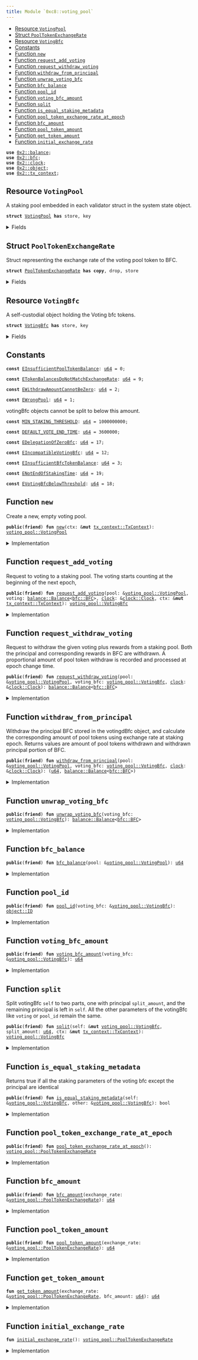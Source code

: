 ```yaml
---
title: Module `0xc8::voting_pool`
---
```




-  [Resource `VotingPool`](#0xc8_voting_pool_VotingPool)
-  [Struct `PoolTokenExchangeRate`](#0xc8_voting_pool_PoolTokenExchangeRate)
-  [Resource `VotingBfc`](#0xc8_voting_pool_VotingBfc)
-  [Constants](#@Constants_0)
-  [Function `new`](#0xc8_voting_pool_new)
-  [Function `request_add_voting`](#0xc8_voting_pool_request_add_voting)
-  [Function `request_withdraw_voting`](#0xc8_voting_pool_request_withdraw_voting)
-  [Function `withdraw_from_principal`](#0xc8_voting_pool_withdraw_from_principal)
-  [Function `unwrap_voting_bfc`](#0xc8_voting_pool_unwrap_voting_bfc)
-  [Function `bfc_balance`](#0xc8_voting_pool_bfc_balance)
-  [Function `pool_id`](#0xc8_voting_pool_pool_id)
-  [Function `voting_bfc_amount`](#0xc8_voting_pool_voting_bfc_amount)
-  [Function `split`](#0xc8_voting_pool_split)
-  [Function `is_equal_staking_metadata`](#0xc8_voting_pool_is_equal_staking_metadata)
-  [Function `pool_token_exchange_rate_at_epoch`](#0xc8_voting_pool_pool_token_exchange_rate_at_epoch)
-  [Function `bfc_amount`](#0xc8_voting_pool_bfc_amount)
-  [Function `pool_token_amount`](#0xc8_voting_pool_pool_token_amount)
-  [Function `get_token_amount`](#0xc8_voting_pool_get_token_amount)
-  [Function `initial_exchange_rate`](#0xc8_voting_pool_initial_exchange_rate)


<pre><code><b>use</b> <a href="../sui-framework/balance.md#0x2_balance">0x2::balance</a>;
<b>use</b> <a href="../sui-framework/bfc.md#0x2_bfc">0x2::bfc</a>;
<b>use</b> <a href="../sui-framework/clock.md#0x2_clock">0x2::clock</a>;
<b>use</b> <a href="../sui-framework/object.md#0x2_object">0x2::object</a>;
<b>use</b> <a href="../sui-framework/tx_context.md#0x2_tx_context">0x2::tx_context</a>;
</code></pre>



<a name="0xc8_voting_pool_VotingPool"></a>

## Resource `VotingPool`

A staking pool embedded in each validator struct in the system state object.


<pre><code><b>struct</b> <a href="../bfc-system/bfc_dao_voting_pool.md#0xc8_voting_pool_VotingPool">VotingPool</a> <b>has</b> store, key
</code></pre>



<details>
<summary>Fields</summary>


<dl>
<dt>
<code>id: <a href="../sui-framework/object.md#0x2_object_UID">object::UID</a></code>
</dt>
<dd>

</dd>
<dt>
<code>bfc_balance: <a href="../move-stdlib/u64.md#0x1_u64">u64</a></code>
</dt>
<dd>
 The total number of Bfc tokens in this pool,
</dd>
<dt>
<code>pool_token_balance: <a href="../move-stdlib/u64.md#0x1_u64">u64</a></code>
</dt>
<dd>
 Total number of pool tokens issued by the pool.
</dd>
</dl>


</details>

<a name="0xc8_voting_pool_PoolTokenExchangeRate"></a>

## Struct `PoolTokenExchangeRate`

Struct representing the exchange rate of the voting pool token to BFC.


<pre><code><b>struct</b> <a href="../bfc-system/bfc_dao_voting_pool.md#0xc8_voting_pool_PoolTokenExchangeRate">PoolTokenExchangeRate</a> <b>has</b> <b>copy</b>, drop, store
</code></pre>



<details>
<summary>Fields</summary>


<dl>
<dt>
<code>bfc_amount: <a href="../move-stdlib/u64.md#0x1_u64">u64</a></code>
</dt>
<dd>

</dd>
<dt>
<code>pool_token_amount: <a href="../move-stdlib/u64.md#0x1_u64">u64</a></code>
</dt>
<dd>

</dd>
</dl>


</details>

<a name="0xc8_voting_pool_VotingBfc"></a>

## Resource `VotingBfc`

A self-custodial object holding the Voting bfc tokens.


<pre><code><b>struct</b> <a href="../bfc-system/bfc_dao_voting_pool.md#0xc8_voting_pool_VotingBfc">VotingBfc</a> <b>has</b> store, key
</code></pre>



<details>
<summary>Fields</summary>


<dl>
<dt>
<code>id: <a href="../sui-framework/object.md#0x2_object_UID">object::UID</a></code>
</dt>
<dd>

</dd>
<dt>
<code>pool_id: <a href="../sui-framework/object.md#0x2_object_ID">object::ID</a></code>
</dt>
<dd>
 ID of the staking pool we are staking with.
</dd>
<dt>
<code>principal: <a href="../sui-framework/balance.md#0x2_balance_Balance">balance::Balance</a>&lt;<a href="../sui-framework/bfc.md#0x2_bfc_BFC">bfc::BFC</a>&gt;</code>
</dt>
<dd>
 The voting BFC tokens.
</dd>
<dt>
<code>stake_end_time: <a href="../move-stdlib/u64.md#0x1_u64">u64</a></code>
</dt>
<dd>
 when voting stake ends.
</dd>
</dl>


</details>

<a name="@Constants_0"></a>

## Constants


<a name="0xc8_voting_pool_EInsufficientPoolTokenBalance"></a>



<pre><code><b>const</b> <a href="../bfc-system/bfc_dao_voting_pool.md#0xc8_voting_pool_EInsufficientPoolTokenBalance">EInsufficientPoolTokenBalance</a>: <a href="../move-stdlib/u64.md#0x1_u64">u64</a> = 0;
</code></pre>



<a name="0xc8_voting_pool_ETokenBalancesDoNotMatchExchangeRate"></a>



<pre><code><b>const</b> <a href="../bfc-system/bfc_dao_voting_pool.md#0xc8_voting_pool_ETokenBalancesDoNotMatchExchangeRate">ETokenBalancesDoNotMatchExchangeRate</a>: <a href="../move-stdlib/u64.md#0x1_u64">u64</a> = 9;
</code></pre>



<a name="0xc8_voting_pool_EWithdrawAmountCannotBeZero"></a>



<pre><code><b>const</b> <a href="../bfc-system/bfc_dao_voting_pool.md#0xc8_voting_pool_EWithdrawAmountCannotBeZero">EWithdrawAmountCannotBeZero</a>: <a href="../move-stdlib/u64.md#0x1_u64">u64</a> = 2;
</code></pre>



<a name="0xc8_voting_pool_EWrongPool"></a>



<pre><code><b>const</b> <a href="../bfc-system/bfc_dao_voting_pool.md#0xc8_voting_pool_EWrongPool">EWrongPool</a>: <a href="../move-stdlib/u64.md#0x1_u64">u64</a> = 1;
</code></pre>



<a name="0xc8_voting_pool_MIN_STAKING_THRESHOLD"></a>

votingBfc objects cannot be split to below this amount.


<pre><code><b>const</b> <a href="../bfc-system/bfc_dao_voting_pool.md#0xc8_voting_pool_MIN_STAKING_THRESHOLD">MIN_STAKING_THRESHOLD</a>: <a href="../move-stdlib/u64.md#0x1_u64">u64</a> = 1000000000;
</code></pre>



<a name="0xc8_voting_pool_DEFAULT_VOTE_END_TIME"></a>



<pre><code><b>const</b> <a href="../bfc-system/bfc_dao_voting_pool.md#0xc8_voting_pool_DEFAULT_VOTE_END_TIME">DEFAULT_VOTE_END_TIME</a>: <a href="../move-stdlib/u64.md#0x1_u64">u64</a> = 3600000;
</code></pre>



<a name="0xc8_voting_pool_EDelegationOfZeroBfc"></a>



<pre><code><b>const</b> <a href="../bfc-system/bfc_dao_voting_pool.md#0xc8_voting_pool_EDelegationOfZeroBfc">EDelegationOfZeroBfc</a>: <a href="../move-stdlib/u64.md#0x1_u64">u64</a> = 17;
</code></pre>



<a name="0xc8_voting_pool_EIncompatibleVotingBfc"></a>



<pre><code><b>const</b> <a href="../bfc-system/bfc_dao_voting_pool.md#0xc8_voting_pool_EIncompatibleVotingBfc">EIncompatibleVotingBfc</a>: <a href="../move-stdlib/u64.md#0x1_u64">u64</a> = 12;
</code></pre>



<a name="0xc8_voting_pool_EInsufficientBfcTokenBalance"></a>



<pre><code><b>const</b> <a href="../bfc-system/bfc_dao_voting_pool.md#0xc8_voting_pool_EInsufficientBfcTokenBalance">EInsufficientBfcTokenBalance</a>: <a href="../move-stdlib/u64.md#0x1_u64">u64</a> = 3;
</code></pre>



<a name="0xc8_voting_pool_ENotEndOfStakingTime"></a>



<pre><code><b>const</b> <a href="../bfc-system/bfc_dao_voting_pool.md#0xc8_voting_pool_ENotEndOfStakingTime">ENotEndOfStakingTime</a>: <a href="../move-stdlib/u64.md#0x1_u64">u64</a> = 19;
</code></pre>



<a name="0xc8_voting_pool_EVotingBfcBelowThreshold"></a>



<pre><code><b>const</b> <a href="../bfc-system/bfc_dao_voting_pool.md#0xc8_voting_pool_EVotingBfcBelowThreshold">EVotingBfcBelowThreshold</a>: <a href="../move-stdlib/u64.md#0x1_u64">u64</a> = 18;
</code></pre>



<a name="0xc8_voting_pool_new"></a>

## Function `new`

Create a new, empty voting pool.


<pre><code><b>public</b>(<b>friend</b>) <b>fun</b> <a href="../bfc-system/bfc_dao_voting_pool.md#0xc8_voting_pool_new">new</a>(ctx: &<b>mut</b> <a href="../sui-framework/tx_context.md#0x2_tx_context_TxContext">tx_context::TxContext</a>): <a href="../bfc-system/bfc_dao_voting_pool.md#0xc8_voting_pool_VotingPool">voting_pool::VotingPool</a>
</code></pre>



<details>
<summary>Implementation</summary>


<pre><code><b>public</b>(package) <b>fun</b> <a href="../bfc-system/bfc_dao_voting_pool.md#0xc8_voting_pool_new">new</a>(ctx: &<b>mut</b> TxContext) : <a href="../bfc-system/bfc_dao_voting_pool.md#0xc8_voting_pool_VotingPool">VotingPool</a> {
    <a href="../bfc-system/bfc_dao_voting_pool.md#0xc8_voting_pool_VotingPool">VotingPool</a> {
        id: <a href="../sui-framework/object.md#0x2_object_new">object::new</a>(ctx),
        bfc_balance: 0,
        pool_token_balance: 0,
    }
}
</code></pre>



</details>

<a name="0xc8_voting_pool_request_add_voting"></a>

## Function `request_add_voting`

Request to voting to a staking pool. The voting starts counting at the beginning of the next epoch,


<pre><code><b>public</b>(<b>friend</b>) <b>fun</b> <a href="../bfc-system/bfc_dao_voting_pool.md#0xc8_voting_pool_request_add_voting">request_add_voting</a>(pool: &<a href="../bfc-system/bfc_dao_voting_pool.md#0xc8_voting_pool_VotingPool">voting_pool::VotingPool</a>, voting: <a href="../sui-framework/balance.md#0x2_balance_Balance">balance::Balance</a>&lt;<a href="../sui-framework/bfc.md#0x2_bfc_BFC">bfc::BFC</a>&gt;, <a href="../sui-framework/clock.md#0x2_clock">clock</a>: &<a href="../sui-framework/clock.md#0x2_clock_Clock">clock::Clock</a>, ctx: &<b>mut</b> <a href="../sui-framework/tx_context.md#0x2_tx_context_TxContext">tx_context::TxContext</a>): <a href="../bfc-system/bfc_dao_voting_pool.md#0xc8_voting_pool_VotingBfc">voting_pool::VotingBfc</a>
</code></pre>



<details>
<summary>Implementation</summary>


<pre><code><b>public</b>(package) <b>fun</b> <a href="../bfc-system/bfc_dao_voting_pool.md#0xc8_voting_pool_request_add_voting">request_add_voting</a>(
    pool: &<a href="../bfc-system/bfc_dao_voting_pool.md#0xc8_voting_pool_VotingPool">VotingPool</a>,
    voting: Balance&lt;BFC&gt;,
    <a href="../sui-framework/clock.md#0x2_clock">clock</a>: &Clock,
    ctx: &<b>mut</b> TxContext
) : <a href="../bfc-system/bfc_dao_voting_pool.md#0xc8_voting_pool_VotingBfc">VotingBfc</a> {
    <b>let</b> bfc_amount = <a href="../sui-framework/balance.md#0x2_balance_value">balance::value</a>(&voting);
    <b>assert</b>!(bfc_amount &gt;= <a href="../bfc-system/bfc_dao_voting_pool.md#0xc8_voting_pool_MIN_STAKING_THRESHOLD">MIN_STAKING_THRESHOLD</a>, <a href="../bfc-system/bfc_dao_voting_pool.md#0xc8_voting_pool_EDelegationOfZeroBfc">EDelegationOfZeroBfc</a>);
    <b>let</b> votingbfc = <a href="../bfc-system/bfc_dao_voting_pool.md#0xc8_voting_pool_VotingBfc">VotingBfc</a> {
        id: <a href="../sui-framework/object.md#0x2_object_new">object::new</a>(ctx),
        pool_id: <a href="../sui-framework/object.md#0x2_object_id">object::id</a>(pool),
        principal: voting,
        stake_end_time: <a href="../sui-framework/clock.md#0x2_clock_timestamp_ms">clock::timestamp_ms</a>(<a href="../sui-framework/clock.md#0x2_clock">clock</a>) + <a href="../bfc-system/bfc_dao_voting_pool.md#0xc8_voting_pool_DEFAULT_VOTE_END_TIME">DEFAULT_VOTE_END_TIME</a>,
    };
    votingbfc
}
</code></pre>



</details>

<a name="0xc8_voting_pool_request_withdraw_voting"></a>

## Function `request_withdraw_voting`

Request to withdraw the given voting plus rewards from a staking pool.
Both the principal and corresponding rewards in BFC are withdrawn.
A proportional amount of pool token withdraw is recorded and processed at epoch change time.


<pre><code><b>public</b>(<b>friend</b>) <b>fun</b> <a href="../bfc-system/bfc_dao_voting_pool.md#0xc8_voting_pool_request_withdraw_voting">request_withdraw_voting</a>(pool: &<a href="../bfc-system/bfc_dao_voting_pool.md#0xc8_voting_pool_VotingPool">voting_pool::VotingPool</a>, voting_bfc: <a href="../bfc-system/bfc_dao_voting_pool.md#0xc8_voting_pool_VotingBfc">voting_pool::VotingBfc</a>, <a href="../sui-framework/clock.md#0x2_clock">clock</a>: &<a href="../sui-framework/clock.md#0x2_clock_Clock">clock::Clock</a>): <a href="../sui-framework/balance.md#0x2_balance_Balance">balance::Balance</a>&lt;<a href="../sui-framework/bfc.md#0x2_bfc_BFC">bfc::BFC</a>&gt;
</code></pre>



<details>
<summary>Implementation</summary>


<pre><code><b>public</b>(package) <b>fun</b> <a href="../bfc-system/bfc_dao_voting_pool.md#0xc8_voting_pool_request_withdraw_voting">request_withdraw_voting</a>(
    pool: &<a href="../bfc-system/bfc_dao_voting_pool.md#0xc8_voting_pool_VotingPool">VotingPool</a>,
    voting_bfc: <a href="../bfc-system/bfc_dao_voting_pool.md#0xc8_voting_pool_VotingBfc">VotingBfc</a>,
    <a href="../sui-framework/clock.md#0x2_clock">clock</a>: &Clock,
) : Balance&lt;BFC&gt; {
    <b>let</b> (_, principal_withdraw) =
        <a href="../bfc-system/bfc_dao_voting_pool.md#0xc8_voting_pool_withdraw_from_principal">withdraw_from_principal</a>(pool, voting_bfc, <a href="../sui-framework/clock.md#0x2_clock">clock</a>);
    principal_withdraw
}
</code></pre>



</details>

<a name="0xc8_voting_pool_withdraw_from_principal"></a>

## Function `withdraw_from_principal`

Withdraw the principal BFC stored in the votingdBfc object, and calculate the corresponding amount of pool
tokens using exchange rate at staking epoch.
Returns values are amount of pool tokens withdrawn and withdrawn principal portion of BFC.


<pre><code><b>public</b>(<b>friend</b>) <b>fun</b> <a href="../bfc-system/bfc_dao_voting_pool.md#0xc8_voting_pool_withdraw_from_principal">withdraw_from_principal</a>(pool: &<a href="../bfc-system/bfc_dao_voting_pool.md#0xc8_voting_pool_VotingPool">voting_pool::VotingPool</a>, voting_bfc: <a href="../bfc-system/bfc_dao_voting_pool.md#0xc8_voting_pool_VotingBfc">voting_pool::VotingBfc</a>, <a href="../sui-framework/clock.md#0x2_clock">clock</a>: &<a href="../sui-framework/clock.md#0x2_clock_Clock">clock::Clock</a>): (<a href="../move-stdlib/u64.md#0x1_u64">u64</a>, <a href="../sui-framework/balance.md#0x2_balance_Balance">balance::Balance</a>&lt;<a href="../sui-framework/bfc.md#0x2_bfc_BFC">bfc::BFC</a>&gt;)
</code></pre>



<details>
<summary>Implementation</summary>


<pre><code><b>public</b>(package) <b>fun</b> <a href="../bfc-system/bfc_dao_voting_pool.md#0xc8_voting_pool_withdraw_from_principal">withdraw_from_principal</a>(
    pool: &<a href="../bfc-system/bfc_dao_voting_pool.md#0xc8_voting_pool_VotingPool">VotingPool</a>,
    voting_bfc: <a href="../bfc-system/bfc_dao_voting_pool.md#0xc8_voting_pool_VotingBfc">VotingBfc</a>,
    <a href="../sui-framework/clock.md#0x2_clock">clock</a>: &Clock,
) : (<a href="../move-stdlib/u64.md#0x1_u64">u64</a>, Balance&lt;BFC&gt;) {

    // Check that the voting information matches the pool.
    <b>assert</b>!(voting_bfc.pool_id == <a href="../sui-framework/object.md#0x2_object_id">object::id</a>(pool), <a href="../bfc-system/bfc_dao_voting_pool.md#0xc8_voting_pool_EWrongPool">EWrongPool</a>);
    <b>assert</b>!(<a href="../sui-framework/clock.md#0x2_clock_timestamp_ms">clock::timestamp_ms</a>(<a href="../sui-framework/clock.md#0x2_clock">clock</a>) &gt; voting_bfc.stake_end_time, <a href="../bfc-system/bfc_dao_voting_pool.md#0xc8_voting_pool_ENotEndOfStakingTime">ENotEndOfStakingTime</a>);


    <b>let</b> exchange_rate_at_staking_epoch = <a href="../bfc-system/bfc_dao_voting_pool.md#0xc8_voting_pool_pool_token_exchange_rate_at_epoch">pool_token_exchange_rate_at_epoch</a>();
    <b>let</b> principal_withdraw = <a href="../bfc-system/bfc_dao_voting_pool.md#0xc8_voting_pool_unwrap_voting_bfc">unwrap_voting_bfc</a>(voting_bfc);
    <b>let</b> pool_token_withdraw_amount = <a href="../bfc-system/bfc_dao_voting_pool.md#0xc8_voting_pool_get_token_amount">get_token_amount</a>(&exchange_rate_at_staking_epoch, <a href="../sui-framework/balance.md#0x2_balance_value">balance::value</a>(&principal_withdraw));

    (
        pool_token_withdraw_amount,
        principal_withdraw,
    )
}
</code></pre>



</details>

<a name="0xc8_voting_pool_unwrap_voting_bfc"></a>

## Function `unwrap_voting_bfc`



<pre><code><b>public</b>(<b>friend</b>) <b>fun</b> <a href="../bfc-system/bfc_dao_voting_pool.md#0xc8_voting_pool_unwrap_voting_bfc">unwrap_voting_bfc</a>(voting_bfc: <a href="../bfc-system/bfc_dao_voting_pool.md#0xc8_voting_pool_VotingBfc">voting_pool::VotingBfc</a>): <a href="../sui-framework/balance.md#0x2_balance_Balance">balance::Balance</a>&lt;<a href="../sui-framework/bfc.md#0x2_bfc_BFC">bfc::BFC</a>&gt;
</code></pre>



<details>
<summary>Implementation</summary>


<pre><code><b>public</b>(package) <b>fun</b> <a href="../bfc-system/bfc_dao_voting_pool.md#0xc8_voting_pool_unwrap_voting_bfc">unwrap_voting_bfc</a>(voting_bfc: <a href="../bfc-system/bfc_dao_voting_pool.md#0xc8_voting_pool_VotingBfc">VotingBfc</a>): Balance&lt;BFC&gt; {
    <b>let</b> <a href="../bfc-system/bfc_dao_voting_pool.md#0xc8_voting_pool_VotingBfc">VotingBfc</a> {
        id,
        pool_id: _,
        principal,
        stake_end_time: _,
    } = voting_bfc;
    <a href="../sui-framework/object.md#0x2_object_delete">object::delete</a>(id);
    principal
}
</code></pre>



</details>

<a name="0xc8_voting_pool_bfc_balance"></a>

## Function `bfc_balance`



<pre><code><b>public</b>(<b>friend</b>) <b>fun</b> <a href="../bfc-system/bfc_dao_voting_pool.md#0xc8_voting_pool_bfc_balance">bfc_balance</a>(pool: &<a href="../bfc-system/bfc_dao_voting_pool.md#0xc8_voting_pool_VotingPool">voting_pool::VotingPool</a>): <a href="../move-stdlib/u64.md#0x1_u64">u64</a>
</code></pre>



<details>
<summary>Implementation</summary>


<pre><code><b>public</b>(package) <b>fun</b> <a href="../bfc-system/bfc_dao_voting_pool.md#0xc8_voting_pool_bfc_balance">bfc_balance</a>(pool: &<a href="../bfc-system/bfc_dao_voting_pool.md#0xc8_voting_pool_VotingPool">VotingPool</a>): <a href="../move-stdlib/u64.md#0x1_u64">u64</a> { pool.bfc_balance }
</code></pre>



</details>

<a name="0xc8_voting_pool_pool_id"></a>

## Function `pool_id`



<pre><code><b>public</b>(<b>friend</b>) <b>fun</b> <a href="../bfc-system/bfc_dao_voting_pool.md#0xc8_voting_pool_pool_id">pool_id</a>(voting_bfc: &<a href="../bfc-system/bfc_dao_voting_pool.md#0xc8_voting_pool_VotingBfc">voting_pool::VotingBfc</a>): <a href="../sui-framework/object.md#0x2_object_ID">object::ID</a>
</code></pre>



<details>
<summary>Implementation</summary>


<pre><code><b>public</b>(package) <b>fun</b> <a href="../bfc-system/bfc_dao_voting_pool.md#0xc8_voting_pool_pool_id">pool_id</a>(voting_bfc: &<a href="../bfc-system/bfc_dao_voting_pool.md#0xc8_voting_pool_VotingBfc">VotingBfc</a>): ID { voting_bfc.pool_id }
</code></pre>



</details>

<a name="0xc8_voting_pool_voting_bfc_amount"></a>

## Function `voting_bfc_amount`



<pre><code><b>public</b>(<b>friend</b>) <b>fun</b> <a href="../bfc-system/bfc_dao_voting_pool.md#0xc8_voting_pool_voting_bfc_amount">voting_bfc_amount</a>(voting_bfc: &<a href="../bfc-system/bfc_dao_voting_pool.md#0xc8_voting_pool_VotingBfc">voting_pool::VotingBfc</a>): <a href="../move-stdlib/u64.md#0x1_u64">u64</a>
</code></pre>



<details>
<summary>Implementation</summary>


<pre><code><b>public</b>(package) <b>fun</b> <a href="../bfc-system/bfc_dao_voting_pool.md#0xc8_voting_pool_voting_bfc_amount">voting_bfc_amount</a>(voting_bfc: &<a href="../bfc-system/bfc_dao_voting_pool.md#0xc8_voting_pool_VotingBfc">VotingBfc</a>): <a href="../move-stdlib/u64.md#0x1_u64">u64</a> { <a href="../sui-framework/balance.md#0x2_balance_value">balance::value</a>(&voting_bfc.principal) }
</code></pre>



</details>

<a name="0xc8_voting_pool_split"></a>

## Function `split`

Split votingBfc <code>self</code> to two parts, one with principal <code>split_amount</code>,
and the remaining principal is left in <code>self</code>.
All the other parameters of the votingBfc like <code>voting</code> or <code>pool_id</code> remain the same.


<pre><code><b>public</b>(<b>friend</b>) <b>fun</b> <a href="../bfc-system/bfc_dao_voting_pool.md#0xc8_voting_pool_split">split</a>(self: &<b>mut</b> <a href="../bfc-system/bfc_dao_voting_pool.md#0xc8_voting_pool_VotingBfc">voting_pool::VotingBfc</a>, split_amount: <a href="../move-stdlib/u64.md#0x1_u64">u64</a>, ctx: &<b>mut</b> <a href="../sui-framework/tx_context.md#0x2_tx_context_TxContext">tx_context::TxContext</a>): <a href="../bfc-system/bfc_dao_voting_pool.md#0xc8_voting_pool_VotingBfc">voting_pool::VotingBfc</a>
</code></pre>



<details>
<summary>Implementation</summary>


<pre><code><b>public</b>(package) <b>fun</b> <a href="../bfc-system/bfc_dao_voting_pool.md#0xc8_voting_pool_split">split</a>(self: &<b>mut</b> <a href="../bfc-system/bfc_dao_voting_pool.md#0xc8_voting_pool_VotingBfc">VotingBfc</a>, split_amount: <a href="../move-stdlib/u64.md#0x1_u64">u64</a>, ctx: &<b>mut</b> TxContext): <a href="../bfc-system/bfc_dao_voting_pool.md#0xc8_voting_pool_VotingBfc">VotingBfc</a> {
    <b>let</b> original_amount = <a href="../sui-framework/balance.md#0x2_balance_value">balance::value</a>(&self.principal);
    <b>assert</b>!(split_amount &lt;= original_amount, <a href="../bfc-system/bfc_dao_voting_pool.md#0xc8_voting_pool_EInsufficientBfcTokenBalance">EInsufficientBfcTokenBalance</a>);
    <b>let</b> remaining_amount = original_amount - split_amount;
    // Both resulting parts should have at least <a href="../bfc-system/bfc_dao_voting_pool.md#0xc8_voting_pool_MIN_STAKING_THRESHOLD">MIN_STAKING_THRESHOLD</a>.
    <b>assert</b>!(remaining_amount &gt;= <a href="../bfc-system/bfc_dao_voting_pool.md#0xc8_voting_pool_MIN_STAKING_THRESHOLD">MIN_STAKING_THRESHOLD</a>, <a href="../bfc-system/bfc_dao_voting_pool.md#0xc8_voting_pool_EVotingBfcBelowThreshold">EVotingBfcBelowThreshold</a>);
    <b>assert</b>!(split_amount &gt;= <a href="../bfc-system/bfc_dao_voting_pool.md#0xc8_voting_pool_MIN_STAKING_THRESHOLD">MIN_STAKING_THRESHOLD</a>, <a href="../bfc-system/bfc_dao_voting_pool.md#0xc8_voting_pool_EVotingBfcBelowThreshold">EVotingBfcBelowThreshold</a>);
    <a href="../bfc-system/bfc_dao_voting_pool.md#0xc8_voting_pool_VotingBfc">VotingBfc</a> {
        id: <a href="../sui-framework/object.md#0x2_object_new">object::new</a>(ctx),
        pool_id: self.pool_id,
        principal: <a href="../sui-framework/balance.md#0x2_balance_split">balance::split</a>(&<b>mut</b> self.principal, split_amount),
        stake_end_time: self.stake_end_time,
    }
}
</code></pre>



</details>

<a name="0xc8_voting_pool_is_equal_staking_metadata"></a>

## Function `is_equal_staking_metadata`

Returns true if all the staking parameters of the voting bfc except the principal are identical


<pre><code><b>public</b>(<b>friend</b>) <b>fun</b> <a href="../bfc-system/bfc_dao_voting_pool.md#0xc8_voting_pool_is_equal_staking_metadata">is_equal_staking_metadata</a>(self: &<a href="../bfc-system/bfc_dao_voting_pool.md#0xc8_voting_pool_VotingBfc">voting_pool::VotingBfc</a>, other: &<a href="../bfc-system/bfc_dao_voting_pool.md#0xc8_voting_pool_VotingBfc">voting_pool::VotingBfc</a>): bool
</code></pre>



<details>
<summary>Implementation</summary>


<pre><code><b>public</b>(package) <b>fun</b> <a href="../bfc-system/bfc_dao_voting_pool.md#0xc8_voting_pool_is_equal_staking_metadata">is_equal_staking_metadata</a>(self: &<a href="../bfc-system/bfc_dao_voting_pool.md#0xc8_voting_pool_VotingBfc">VotingBfc</a>, other: &<a href="../bfc-system/bfc_dao_voting_pool.md#0xc8_voting_pool_VotingBfc">VotingBfc</a>): bool {
    (self.pool_id == other.pool_id)
}
</code></pre>



</details>

<a name="0xc8_voting_pool_pool_token_exchange_rate_at_epoch"></a>

## Function `pool_token_exchange_rate_at_epoch`



<pre><code><b>public</b>(<b>friend</b>) <b>fun</b> <a href="../bfc-system/bfc_dao_voting_pool.md#0xc8_voting_pool_pool_token_exchange_rate_at_epoch">pool_token_exchange_rate_at_epoch</a>(): <a href="../bfc-system/bfc_dao_voting_pool.md#0xc8_voting_pool_PoolTokenExchangeRate">voting_pool::PoolTokenExchangeRate</a>
</code></pre>



<details>
<summary>Implementation</summary>


<pre><code><b>public</b>(package) <b>fun</b> <a href="../bfc-system/bfc_dao_voting_pool.md#0xc8_voting_pool_pool_token_exchange_rate_at_epoch">pool_token_exchange_rate_at_epoch</a>(): <a href="../bfc-system/bfc_dao_voting_pool.md#0xc8_voting_pool_PoolTokenExchangeRate">PoolTokenExchangeRate</a> {
    <a href="../bfc-system/bfc_dao_voting_pool.md#0xc8_voting_pool_initial_exchange_rate">initial_exchange_rate</a>()
}
</code></pre>



</details>

<a name="0xc8_voting_pool_bfc_amount"></a>

## Function `bfc_amount`



<pre><code><b>public</b>(<b>friend</b>) <b>fun</b> <a href="../bfc-system/bfc_dao_voting_pool.md#0xc8_voting_pool_bfc_amount">bfc_amount</a>(exchange_rate: &<a href="../bfc-system/bfc_dao_voting_pool.md#0xc8_voting_pool_PoolTokenExchangeRate">voting_pool::PoolTokenExchangeRate</a>): <a href="../move-stdlib/u64.md#0x1_u64">u64</a>
</code></pre>



<details>
<summary>Implementation</summary>


<pre><code><b>public</b>(package) <b>fun</b> <a href="../bfc-system/bfc_dao_voting_pool.md#0xc8_voting_pool_bfc_amount">bfc_amount</a>(exchange_rate: &<a href="../bfc-system/bfc_dao_voting_pool.md#0xc8_voting_pool_PoolTokenExchangeRate">PoolTokenExchangeRate</a>): <a href="../move-stdlib/u64.md#0x1_u64">u64</a> {
    exchange_rate.bfc_amount
}
</code></pre>



</details>

<a name="0xc8_voting_pool_pool_token_amount"></a>

## Function `pool_token_amount`



<pre><code><b>public</b>(<b>friend</b>) <b>fun</b> <a href="../bfc-system/bfc_dao_voting_pool.md#0xc8_voting_pool_pool_token_amount">pool_token_amount</a>(exchange_rate: &<a href="../bfc-system/bfc_dao_voting_pool.md#0xc8_voting_pool_PoolTokenExchangeRate">voting_pool::PoolTokenExchangeRate</a>): <a href="../move-stdlib/u64.md#0x1_u64">u64</a>
</code></pre>



<details>
<summary>Implementation</summary>


<pre><code><b>public</b>(package) <b>fun</b> <a href="../bfc-system/bfc_dao_voting_pool.md#0xc8_voting_pool_pool_token_amount">pool_token_amount</a>(exchange_rate: &<a href="../bfc-system/bfc_dao_voting_pool.md#0xc8_voting_pool_PoolTokenExchangeRate">PoolTokenExchangeRate</a>): <a href="../move-stdlib/u64.md#0x1_u64">u64</a> {
    exchange_rate.pool_token_amount
}
</code></pre>



</details>

<a name="0xc8_voting_pool_get_token_amount"></a>

## Function `get_token_amount`



<pre><code><b>fun</b> <a href="../bfc-system/bfc_dao_voting_pool.md#0xc8_voting_pool_get_token_amount">get_token_amount</a>(exchange_rate: &<a href="../bfc-system/bfc_dao_voting_pool.md#0xc8_voting_pool_PoolTokenExchangeRate">voting_pool::PoolTokenExchangeRate</a>, bfc_amount: <a href="../move-stdlib/u64.md#0x1_u64">u64</a>): <a href="../move-stdlib/u64.md#0x1_u64">u64</a>
</code></pre>



<details>
<summary>Implementation</summary>


<pre><code><b>fun</b> <a href="../bfc-system/bfc_dao_voting_pool.md#0xc8_voting_pool_get_token_amount">get_token_amount</a>(exchange_rate: &<a href="../bfc-system/bfc_dao_voting_pool.md#0xc8_voting_pool_PoolTokenExchangeRate">PoolTokenExchangeRate</a>, bfc_amount: <a href="../move-stdlib/u64.md#0x1_u64">u64</a>): <a href="../move-stdlib/u64.md#0x1_u64">u64</a> {
    // When either amount is 0, that means we have no voting <b>with</b> this pool.
    // The other amount might be non-zero when there's dust left in the pool.
    <b>if</b> (exchange_rate.bfc_amount == 0 || exchange_rate.pool_token_amount == 0) {
        <b>return</b> bfc_amount
    };
    <b>let</b> res = (exchange_rate.pool_token_amount <b>as</b> u128)
        * (bfc_amount <b>as</b> u128)
        / (exchange_rate.bfc_amount <b>as</b> u128);
    (res <b>as</b> <a href="../move-stdlib/u64.md#0x1_u64">u64</a>)
}
</code></pre>



</details>

<a name="0xc8_voting_pool_initial_exchange_rate"></a>

## Function `initial_exchange_rate`



<pre><code><b>fun</b> <a href="../bfc-system/bfc_dao_voting_pool.md#0xc8_voting_pool_initial_exchange_rate">initial_exchange_rate</a>(): <a href="../bfc-system/bfc_dao_voting_pool.md#0xc8_voting_pool_PoolTokenExchangeRate">voting_pool::PoolTokenExchangeRate</a>
</code></pre>



<details>
<summary>Implementation</summary>


<pre><code><b>fun</b> <a href="../bfc-system/bfc_dao_voting_pool.md#0xc8_voting_pool_initial_exchange_rate">initial_exchange_rate</a>(): <a href="../bfc-system/bfc_dao_voting_pool.md#0xc8_voting_pool_PoolTokenExchangeRate">PoolTokenExchangeRate</a> {
    <a href="../bfc-system/bfc_dao_voting_pool.md#0xc8_voting_pool_PoolTokenExchangeRate">PoolTokenExchangeRate</a> { bfc_amount: 0, pool_token_amount: 0 }
}
</code></pre>



</details>
